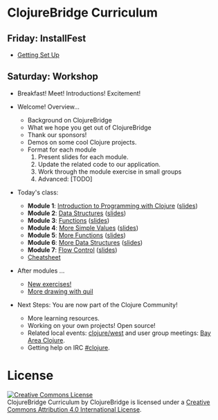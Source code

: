 # ClojureBridge Curriculum

## Friday: InstallFest

* [Getting Set Up](outline/0_setup.md)

## Saturday: Workshop

* Breakfast! Meet! Introductions! Excitement!
* Welcome! Overview...
  * Background on ClojureBridge
  * What we hope you get out of ClojureBridge
  * Thank our sponsors!
  * Demos on some cool Clojure projects.
  * Format for each module
    1. Present slides for each module.
    1. Update the related code to our application.
    1. Work through the module exercise in small groups
    1. Advanced: [TODO]

* Today's class:
  * **Module 1**: [Introduction to Programming with Clojure](outline/1_intro.md) ([slides](http://clojurebridge-sf.github.io/curriculum/module1.html))
  * **Module 2**: [Data Structures](outline/2_data_structures.md) ([slides](http://clojurebridge-sf.github.io/curriculum/module2.html))
  * **Module 3**: [Functions](outline/3_functions.md) ([slides](http://clojurebridge-sf.github.io/curriculum/module3.html))
  * **Module 4**: [More Simple Values](outline/4_simple_values2.md) ([slides](http://clojurebridge-sf.github.io/curriculum/module4.html))
  * **Module 5**: [More Functions](outline/5_functions2.md) ([slides](http://clojurebridge-sf.github.io/curriculum/module5.html))
  * **Module 6**: [More Data Structures](outline/6_data_structures2.md) ([slides](http://clojurebridge-sf.github.io/curriculum/module6.html))
  * **Module 7**: [Flow Control](outline/7_flow_control.md) ([slides](http://clojurebridge-sf.github.io/curriculum/module7.html))
  * [Cheatsheet](outline/cheatsheet.md)

* After modules ...
  * [New exercises!](http://irc.lc/freenode/clojure/irctc)
  * [More drawing with quil](https://github.com/ClojureBridge/drawing)

* Next Steps: You are now part of the Clojure Community!
  * More learning resources.
  * Working on your own projects! Open source!
  * Related local events:
    [clojure/west](http://www.clojurewest.org/schedule) and user group
    meetings: [Bay Area Clojure](http://www.meetup.com/The-Bay-Area-Clojure-User-Group/).
  * Getting help on IRC [#clojure](http://irc.lc/freenode/clojure/irctc).

# License

<a rel="license" href="http://creativecommons.org/licenses/by/4.0/deed.en_US"><img alt="Creative Commons License" style="border-width:0" src="http://i.creativecommons.org/l/by/4.0/88x31.png" /></a><br /><span xmlns:dct="http://purl.org/dc/terms/" href="http://purl.org/dc/dcmitype/Text" property="dct:title" rel="dct:type">ClojureBridge Curriculum</span> by <span xmlns:cc="http://creativecommons.org/ns#" property="cc:attributionName">ClojureBridge</span> is licensed under a <a rel="license" href="http://creativecommons.org/licenses/by/4.0/deed.en_US">Creative Commons Attribution 4.0 International License</a>.
